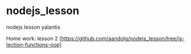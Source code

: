 # nodejs_lesson
nodejs lesson yalantis

Home work:
lesson 2 [https://github.com/aandolg/nodejs_lesson/tree/js-lection-functions-oop]
